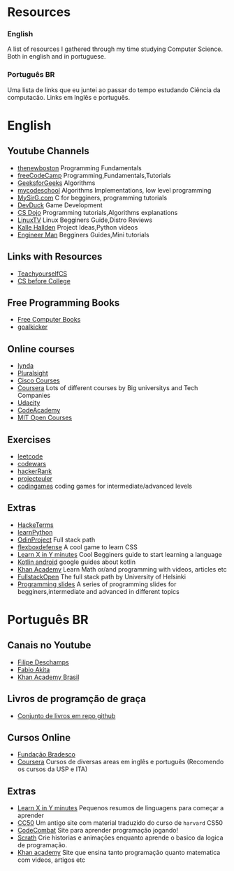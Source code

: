 # Resources

### English
A list of resources I gathered through my time studying Computer Science. Both in english and in portuguese.

### Português BR
Uma lista de links que eu juntei ao passar do tempo estudando Ciência da computacão. Links em Inglês e português.

# English

## Youtube Channels

- [thenewboston](https://www.youtube.com/user/thenewboston) Programming Fundamentals
- [freeCodeCamp](https://www.youtube.com/channel/UC8butISFwT-Wl7EV0hUK0BQ) Programming,Fundamentals,Tutorials
- [GeeksforGeeks](https://www.youtube.com/channel/UC0RhatS1pyxInC00YKjjBqQ) Algorithms
- [mycodeschool](https://www.youtube.com/channel/UClEEsT7DkdVO_fkrBw0OTrA) Algorithms Implementations, low level programming
- [MySirG.com](https://www.youtube.com/channel/UCkGS_3D0HEzfflFnG0bD24A) C for begginers, programming tutorials
- [DevDuck](https://www.youtube.com/c/DevDuck) Game Development
- [CS Dojo](https://www.youtube.com/c/CSDojo/videos) Programming tutorials,Algorithms explanations
- [LinuxTV](https://www.youtube.com/channel/UChkws8rD7PNNITF17q1wOCw) Linux Begginers Guide,Distro Reviews
- [Kalle Hallden](https://www.youtube.com/channel/UCWr0mx597DnSGLFk1WfvSkQ) Project Ideas,Python videos
- [Engineer Man](https://www.youtube.com/c/EngineerMan/featured) Begginers Guides,Mini tutorials

## Links with Resources
- [TeachyourselfCS](https://teachyourselfcs.com/)
- [CS before College](https://www.computerscience.org/resources/computer-science-before-college/)

## Free Programming Books
- [Free Computer Books](http://freecomputerbooks.com/)
- [goalkicker](https://goalkicker.com/)

## Online courses
- [lynda](https://www.lynda.com/)
- [Pluralsight](https://www.pluralsight.com/)
- [Cisco Courses](https://www.netacad.com/)
- [Coursera](https://www.coursera.org/) Lots of different courses by Big universitys and Tech Companies
- [Udacity](https://www.udacity.com/)
- [CodeAcademy](https://www.codecademy.com/)
- [MIT Open Courses](https://ocw.mit.edu/index.htm)

## Exercises
- [leetcode](https://leetcode.com/)
- [codewars](https://www.codewars.com/)
- [hackerRank](https://www.hackerrank.com/)
- [projecteuler](https://projecteuler.net/)
- [codingames](https://www.codingame.com/start) coding games for intermediate/advanced levels

## Extras
- [HackeTerms](https://www.hackterms.com/)
- [learnPython](https://www.learnpython.org/)
- [OdinProject](https://www.theodinproject.com/) Full stack path
- [flexboxdefense](http://www.flexboxdefense.com/) A cool game to learn CSS
- [Learn X in Y minutes](https://learnxinyminutes.com/) Cool Begginers guide to start learning a language
- [Kotlin android](https://developer.android.com/courses) google guides about kotlin
- [Khan Academy](https://www.khanacademy.org/) Learn Math or/and programming with videos, articles etc
- [FullstackOpen](https://fullstackopen.com/en/) The full stack path by University of Helsinki
- [Programming slides](https://marko-knoebl.github.io/slides/) A series of programming slides for begginers,intermediate and advanced in different topics

# Português BR

## Canais no Youtube
- [Filipe Deschamps](https://www.youtube.com/channel/UCU5JicSrEM5A63jkJ2QvGYw)
- [Fabio Akita](https://www.youtube.com/user/AkitaOnRails)
- [Khan Academy Brasil](https://www.youtube.com/channel/UCXj2oSzwg6G0iBjKg33joMQ)

## Livros de programção de graça
- [Conjunto de livros em repo github](https://github.com/xstpl/Livros-1)

## Cursos Online
- [Fundação Bradesco](https://www.ev.org.br/Cursos)
- [Coursera](https://www.coursera.org/browse/computer-science?facets=languages%3APortuguese+%28Brazil%29%2CcategoryMultiTag%3Acomputer-science) Cursos de diversas areas em inglês e português (Recomendo os cursos da USP e ITA)

## Extras
- [Learn X in Y minutes](https://learnxinyminutes.com/) Pequenos resumos de linguagens para começar a aprender
- [CC50](https://cc50.com.br/) Um antigo site com material traduzido do curso de `harvard` CS50
- [CodeCombat](https://br.codecombat.com/) Site para aprender programação jogando!
- [Scrath](https://scratch.mit.edu/) Crie historias e animações enquanto aprende o basico da logica de programação.
- [Khan academy](https://pt.khanacademy.org/) Site que ensina tanto programação quanto matematica com videos, artigos etc
